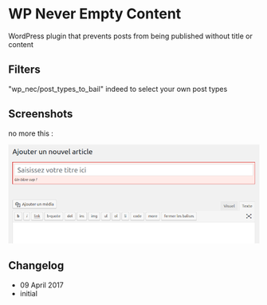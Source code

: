 # WP Never Empty Content

WordPress plugin that prevents posts from being published without title or content

## Filters

"wp_nec/post_types_to_bail" indeed to select your own post types 

## Screenshots

no more this :

![Result](/assets/img/screen1.png?raw=true)

## Changelog

* 09 April 2017
* initial
